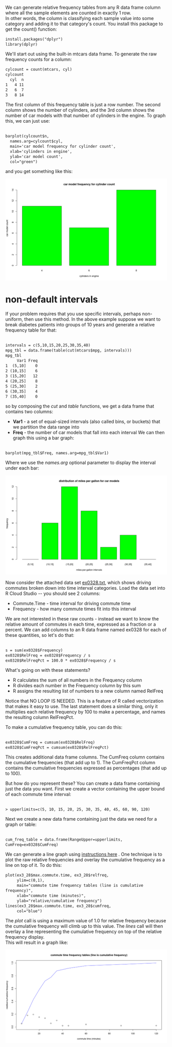 We can generate relative frequency tables from any R data frame column where all the sample elements are counted in exactly 1 row.   
In other words, the column is classifying each sample value into some category and adding it to that category's count.   You install this package to get the count() function:

```
install.packages("dplyr")
library(dplyr)
```

We'll start out using the built-in mtcars data frame.  To generate the raw frequency counts for a column:  

```
cylcount = count(mtcars, cyl)
cylcount
  cyl  n
1   4 11
2   6  7
3   8 14
```

The first column of this frequency table is just a row number.  The second column shows the number of cylinders, and the 3rd column shows the number of car models with that number of cylinders in the engine.    To graph this, we can just use:

```

barplot(cylcount$n, 
  names.arg=cylcount$cyl, 
  main='car model frequency for cylinder count', 
  xlab='cylinders in engine', 
  ylab='car model count', 
  col="green")

```

and you get something like this:

![](images/barplot_cyl_freq.png)


# non-default intervals

If your problem requires that you use specific intervals, perhaps non-uniform, then use this method.   In the above example suppose we want to break diabetes patients into groups of 10 years and generate a relative frequency table for that:

```

intervals = c(5,10,15,20,25,30,35,40)
mpg_tbl = data.frame(table(cut(mtcars$mpg, intervals)))
mpg_tbl
     Var1 Freq
1  (5,10]    0
2 (10,15]    6
3 (15,20]   12
4 (20,25]    8
5 (25,30]    2
6 (30,35]    4
7 (35,40]    0

```
so by composing the *cut* and *table* functions, we get a data frame that contains two columns:
* **Var1** - a set of equal-sized intervals (also called bins, or buckets) that we partition the data range into
* **Freq** - the number of car models that fall into each interval
We can then graph this using a bar graph:
```

barplot(mpg_tbl$Freq, names.arg=mpg_tbl$Var1)

```
Where we use the *names.arg* optional parameter to display the interval under each bar:

![](images/barplot_mpg_freq.png)

Now consider the attached data set [ex0328.txt]([data_sets/ex0328.txt](https://raw.githubusercontent.com/bengland2/une-stats/main/MAT150/data_sets/ex0328.txt)), which shows driving commutes broken down into time interval categories.   Load the data set into R Cloud Studio -- you should see 2 columns:

* Commute.Time - time interval for driving commute time
* Frequency - how many commute times fit into this interval

We are not interested in these raw counts - instead we want to know the relative amount of commutes in each time, expressed as a fraction or a percent.  We can add columns to an R data frame named ex0328 for each of these quantities, so let's do that:

```

s = sum(ex0328$Frequency)
ex0328$RelFreq = ex0328$Frequency / s
ex0328$RelFreqPct = 100.0 * ex0328$Frequency / s

```
What's going on with these statements?

* R calculates the sum of all numbers in the Frequency column
* R divides each number in the Frequency column by this sum
* R assigns the resulting list of numbers to a new column named RelFreq

Notice that NO LOOP IS NEEDED.   This is a feature of R called vectorization that makes it easy to use.  The last statement does a similar thing, only it multiplies each relative frequency by 100 to make a percentage, and names the resulting column RelFreqPct.

To make a cumulative frequency table, you can do this:

```

ex0328$CumFreq = cumsum(ex0328$RelFreq)
ex0328$CumFreqPct = cumsum(ex0328$RelFreqPct)

```
This creates additional data frame columns.  The CumFreq column contains the cumulative frequencies (that add up to 1).  The CumFreqPct column contains the cumulative frequencies expressed as percentages (that add up to 100).

But how do you represent these?   You can create a data frame containing just the data you want.   First we create a vector containing the upper bound of each commute time interval:

```

> upperlimits=c(5, 10, 15, 20, 25, 30, 35, 40, 45, 60, 90, 120)

```
Next we create a new data frame containing just the data we need for a graph or table:

```

cum_freq_table = data.frame(RangeUpper=upperlimits, CumFreq=ex0328$CumFreq)

```
We can generate a line graph using [instructions here](line_plots.md) .   One technique is to plot the raw relative frequencies and overlay the cumulative frequency as a line on top of it.   To do this:

```
plot(ex3_28$max.commute.time, ex3_28$relfreq, 
     ylim=c(0,1), 
     main="commute time frequency tables (line is cumulative frequency)",
     xlab="commute time (minutes)",
     ylab="relative/cumulative frequency")
lines(ex3_28$max.commute.time, ex3_28$cumfreq, 
     col="blue")

```
The *plot* call is using a maximum value of 1.0 for relative frequency because the cumulative frequency will climb up to this value.  The *lines* call will then overlay a line representing the cumulative frequency on top of the relative frequency display.   
This will result in a graph like:

![](images/plot_commute_times_cumfreq.png)

